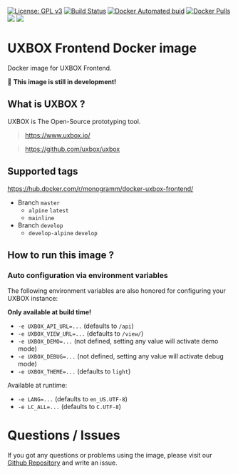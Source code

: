 
[uri_license]: http://www.gnu.org/licenses/gpl.html
[uri_license_image]: https://img.shields.io/badge/License-GPL%20v3-blue.svg

[![License: GPL v3][uri_license_image]][uri_license]
[![Build Status](https://travis-ci.org/Monogramm/docker-uxbox-frontend.svg)](https://travis-ci.org/Monogramm/docker-uxbox-frontend)
[![Docker Automated buid](https://img.shields.io/docker/cloud/build/monogramm/docker-uxbox-frontend.svg)](https://hub.docker.com/r/monogramm/docker-uxbox-frontend/)
[![Docker Pulls](https://img.shields.io/docker/pulls/monogramm/docker-uxbox-frontend.svg)](https://hub.docker.com/r/monogramm/docker-uxbox-frontend/)
[![](https://images.microbadger.com/badges/version/monogramm/docker-uxbox-frontend.svg)](https://microbadger.com/images/monogramm/docker-uxbox-frontend)
[![](https://images.microbadger.com/badges/image/monogramm/docker-uxbox-frontend.svg)](https://microbadger.com/images/monogramm/docker-uxbox-frontend)

# UXBOX Frontend Docker image

Docker image for UXBOX Frontend.

🚧 **This image is still in development!**

## What is UXBOX ?

UXBOX is The Open-Source prototyping tool.

> https://www.uxbox.io/

> https://github.com/uxbox/uxbox

## Supported tags

https://hub.docker.com/r/monogramm/docker-uxbox-frontend/

* Branch `master`
    * `alpine` `latest`
    * `mainline`
* Branch `develop`
    * `develop-alpine` `develop`

## How to run this image ?

### Auto configuration via environment variables

The following environment variables are also honored for configuring your UXBOX instance:

**Only available at build time!**
-	`-e UXBOX_API_URL=...` (defaults to `/api`)
-	`-e UXBOX_VIEW_URL=...` (defaults to `/view/`)
-	`-e UXBOX_DEMO=...` (not defined, setting any value will activate demo mode)
-	`-e UXBOX_DEBUG=...` (not defined, setting any value will activate debug mode)
-	`-e UXBOX_THEME=...` (defaults to `light`)

Available at runtime:
-	`-e LANG=...` (defaults to `en_US.UTF-8`)
-	`-e LC_ALL=...` (defaults to `C.UTF-8`)

# Questions / Issues
If you got any questions or problems using the image, please visit our [Github Repository](https://github.com/Monogramm/docker-uxbox-frontend) and write an issue.
